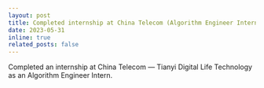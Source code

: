 ```yaml
---
layout: post
title: Completed internship at China Telecom (Algorithm Engineer Intern)
date: 2023-05-31
inline: true
related_posts: false
---
```


Completed an internship at China Telecom — Tianyi Digital Life Technology as an Algorithm Engineer Intern.

